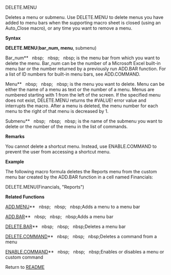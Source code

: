 DELETE.MENU

Deletes a menu or submenu. Use DELETE.MENU to delete menus you have
added to menu bars when the supporting macro sheet is closed (using an
Auto\_Close macro), or any time you want to remove a menu.

**Syntax**

**DELETE.MENU**(**bar\_num, menu**, submenu)

Bar\_num**&nbsp;&nbsp;&nbsp;nbsp;&nbsp;&nbsp;&nbsp;nbsp;&nbsp;&nbsp;&nbsp;nbsp;&nbsp;is the menu bar from which you want to
delete the menu. Bar\_num can be the number of a Microsoft Excel
built-in menu bar or the number returned by a previously run ADD.BAR
function. For a list of ID numbers for built-in menu bars, see
ADD.COMMAND.

Menu**&nbsp;&nbsp;&nbsp;nbsp;&nbsp;&nbsp;&nbsp;nbsp;&nbsp;&nbsp;&nbsp;nbsp;&nbsp;is the menu you want to delete. Menu can be
either the name of a menu as text or the number of a menu. Menus are
numbered starting with 1 from the left of the screen. If the specified
menu does not exist, DELETE.MENU returns the \#VALUE\! error value and
interrupts the macro. After a menu is deleted, the menu number for each
menu to the right of that menu is decreased by 1.

Submenu**&nbsp;&nbsp;&nbsp;nbsp;&nbsp;&nbsp;&nbsp;nbsp;&nbsp;&nbsp;&nbsp;nbsp;&nbsp;is the name of the submenu you want to
delete or the number of the menu in the list of commands.

**Remarks**

You cannot delete a shortcut menu. Instead, use ENABLE.COMMAND to
prevent the user from accessing a shortcut menu.

**Example**

The following macro formula deletes the Reports menu from the custom
menu bar created by the ADD.BAR function in a cell named Financials:

DELETE.MENU(Financials, "Reports")

**Related Functions**

[ADD.MENU](ADD.MENU.md)**&nbsp;&nbsp;&nbsp;nbsp;&nbsp;&nbsp;&nbsp;nbsp;&nbsp;&nbsp;&nbsp;nbsp;Adds a menu to a menu bar

[ADD.BAR](ADD.BAR.md)**&nbsp;&nbsp;&nbsp;nbsp;&nbsp;&nbsp;&nbsp;nbsp;&nbsp;&nbsp;&nbsp;nbsp;Adds a menu bar

[DELETE.BAR](DELETE.BAR.md)**&nbsp;&nbsp;&nbsp;nbsp;&nbsp;&nbsp;&nbsp;nbsp;&nbsp;&nbsp;&nbsp;nbsp;Deletes a menu bar

[DELETE.COMMAND](DELETE.COMMAND.md)**&nbsp;&nbsp;&nbsp;nbsp;&nbsp;&nbsp;&nbsp;nbsp;&nbsp;&nbsp;&nbsp;nbsp;Deletes a command from a menu

[ENABLE.COMMAND](ENABLE.COMMAND.md)**&nbsp;&nbsp;&nbsp;nbsp;&nbsp;&nbsp;&nbsp;nbsp;&nbsp;&nbsp;&nbsp;nbsp;Enables or disables a menu or custom
command



Return to [README](README.md)

